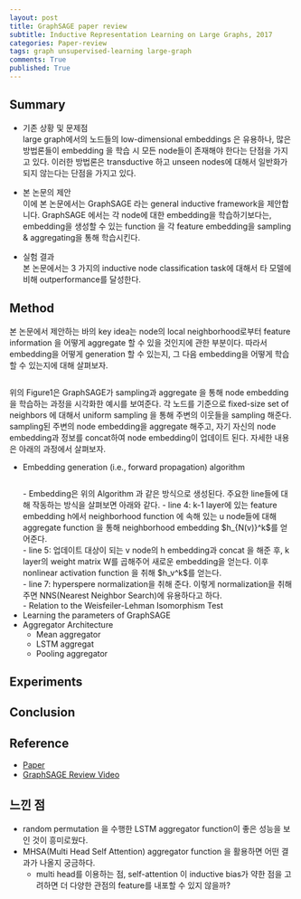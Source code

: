 ```yaml
---
layout: post
title: GraphSAGE paper review
subtitle: Inductive Representation Learning on Large Graphs, 2017
categories: Paper-review
tags: graph unsupervised-learning large-graph
comments: True
published: True
---
```


## Summary 
<!-- - Problem Situation
- Poposed Work 
- Results -->
- 기존 상황 및 문제점 <br>
    large graph에서의 노드들의 low-dimensional embeddings 은 유용하나, 많은 방법론들이 embedding 을 학습 시 모든 node들이 존재해야 한다는 단점을 가지고 있다. 이러한 방법론은 transductive 하고 unseen nodes에 대해서 일반화가 되지 않는다는 단점을 가지고 있다. 

- 본 논문의 제안 <br>
    이에 본 논문에서는 GraphSAGE 라는 general inductive framework을 제안합니다. GraphSAGE 에서는 각 node에 대한 embedding을 학습하기보다는, embedding을 생성할 수 있는 function 을 각 feature embedding을 sampling & aggregating을 통해 학습시킨다. 

- 실험 결과 <br>
    본 논문에서는 3 가지의 inductive node classification task에 대해서 타 모델에 비해 outperformance를 달성한다. 
<!-- ## Main Contribution -->
<!-- - propose a general framework, called GraphSAGE (SAmple and aggreGatE)
    - leverage node features (e.g., text attributes, node profile information, node degrees) in order to learn an embedding function that generalizes to unseen nodes.
    -  learn the topological structure of each node’s neighborhood as well as the distribution of node features in the neighborhood.
    -  train a set of aggregator functions that learn to aggregate feature information from a node’s local neighborhood (Figure 1). -->

<!-- ## Introduction -->
## Method
본 논문에서 제안하는 바의 key idea는 node의 local neighborhood로부터 feature information 을 어떻게 aggregate 할 수 있을 것인지에 관한 부분이다. 
따라서 embedding을 어떻게 generation 할 수 있는지, 그 다음 embedding을 어떻게 학습할 수 있는지에 대해 살펴보자.
<figure>
	<img src="{{ '/assets/images/graphsage/Fig1.jpg' | prepend: site.baseurl }}" alt=""> 
</figure>
위의 Figure1은 GraphSAGE가 sampling과 aggregate 을 통해 node embedding을 학습하는 과정을 시각화한 예시를 보여준다. 각 노드를 기준으로 fixed-size set of neighbors 에 대해서 uniform sampling 을 통해 주변의 이웃들을 sampling 해준다. sampling된 주변의 node embedding을 aggregate 해주고, 자기 자신의 node embedding과 정보를 concat하여 node embedding이 업데이트 된다. 자세한 내용은 아래의 과정에서 살펴보자.  

- Embedding generation (i.e., forward propagation) algorithm <br>
    <figure>
        <img src="{{ '/assets/images/graphsage/Fig2.jpg' | prepend: site.baseurl }}" alt=""> 
    </figure>
    - Embedding은 위의 Algorithm 과 같은 방식으로 생성된다. 주요한 line들에 대해 작동하는 방식을 살펴보면 아래와 같다.
        - line 4: k-1 layer에 있는 feature embedding h에서 neighborhood function 에 속해 있는 u node들에 대해 aggregate function 을 통해 neighborhood embedding $h_{N(v)}^k$를 얻어준다. <br>
        - line 5: 업데이트 대상이 되는 v node의 h embedding과 concat 을 해준 후, k layer의 weight matrix W를 곱해주어 새로운 embedding을 얻는다. 이후 nonlinear activation function 을 취해 $h_v^k$를 얻는다.<br>
        - line 7: hyperspere normalization을 취해 준다. 이렇게 normalization을 취해주면 NNS(Nearest Neighbor Search)에 유용하다고 하다.<br>
    - Relation to the Weisfeiler-Lehman Isomorphism Test
- Learning the parameters of GraphSAGE
- Aggregator Architecture
    - Mean aggregator 
    - LSTM aggregat
    - Pooling aggregator
## Experiments

## Conclusion 

## Reference
- <a href="https://arxiv.org/abs/1706.02216"> Paper </a><br>
- <a href="https://www.youtube.com/watch?v=vinQCnizqDA&t=2s"> GraphSAGE Review Video </a><br>
## 느낀 점
- random permutation 을 수행한 LSTM aggregator function이 좋은 성능을 보인 것이 흥미로웠다. 
- MHSA(Multi Head Self Attention) aggregator function 을 활용하면 어떤 결과가 나올지 궁금하다. 
    - multi head를 이용하는 점, self-attention 이 inductive bias가 약한 점을 고려하면 더 다양한 관점의 feature를 내포할 수 있지 않을까? 
<!-- - 번외로, Trm과 GCN의 업데이트 방식이 유사하게 보이면서 차이점이 드러나는 게 흥미롭다. 
    - Trm; MLP(MHSA(token embedding))
    - GCN; MLP(A) -->
